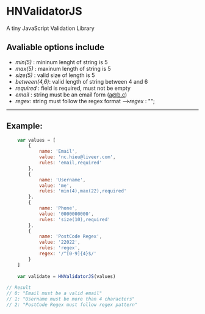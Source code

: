 # HNValidatorJS #
A tiny JavaScript Validation Library

## Avaliable options include ##
 - _min(5)_ : mininum lenght of string is 5
 - _max(5)_ : maxinum length of string is 5
 - _size(5)_ : valid size of length is 5
 - _between(4,6)_: valid length of string between 4 and 6
 - _required_ : field is required, must not be empty
 - _email_ : string must be an email form (a@b.c)
 - _regex:_ string must follow the regex format
    _-->regex_ : "<pattern>";
 -------------------------------------------------------

## Example: ##
```javascript
    var values = [
        {
            name: 'Email',
            value: 'nc.hieu@liveer.com',
            rules: 'email,required'
        },
        {
            name: 'Username',
            value: 'me',
            rules: 'min(4),max(22),required'
        },
        {
            name: 'Phone',
            value: '0000000000',
            rules: 'size(10),required'
        },
        {
            name: 'PostCode Regex',
            value: '22022',
            rules: 'regex',
            regex: '/^[0-9]{4}$/'
        }
    ]
    
    var validate = HNValidatorJS(values)
    
// Result
// 0: "Email must be a valid email"
// 1: "Username must be more than 4 characters"
// 2: "PostCode Regex must follow regex pattern"
```
